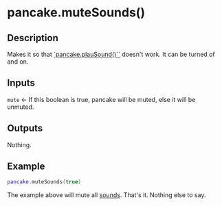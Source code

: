 # pancake.muteSounds()

## Description

Makes it so that [`pancake.plauSound()``](http://mightypancake.games/#/documentation/functions/pancake.playSound()) doesn't work. It can be turned of and on.

## Inputs

`mute` <- If this boolean is true, pancake will be muted, else it will be unmuted.

## Outputs

Nothing.

## Example

```lua
pancake.muteSounds(true)
```

The example above will mute all [sounds](http://mightypancake.games/#/documentation/topics/sounds). That's it. Nothing else to say.
